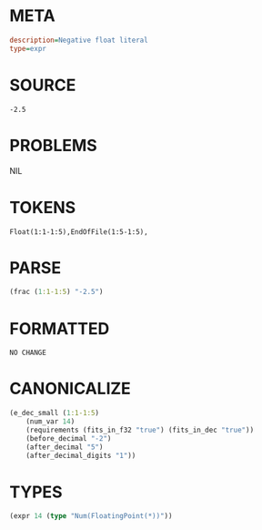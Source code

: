 # META
~~~ini
description=Negative float literal
type=expr
~~~
# SOURCE
~~~roc
-2.5
~~~
# PROBLEMS
NIL
# TOKENS
~~~zig
Float(1:1-1:5),EndOfFile(1:5-1:5),
~~~
# PARSE
~~~clojure
(frac (1:1-1:5) "-2.5")
~~~
# FORMATTED
~~~roc
NO CHANGE
~~~
# CANONICALIZE
~~~clojure
(e_dec_small (1:1-1:5)
	(num_var 14)
	(requirements (fits_in_f32 "true") (fits_in_dec "true"))
	(before_decimal "-2")
	(after_decimal "5")
	(after_decimal_digits "1"))
~~~
# TYPES
~~~clojure
(expr 14 (type "Num(FloatingPoint(*))"))
~~~